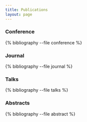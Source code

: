 ```yaml
---
title: Publications
layout: page
---
```


### Conference
{% bibliography --file conference %}

### Journal
{% bibliography --file journal %}

<!-- ### Preprints
{% bibliography --file preprints %} -->

### Talks
{% bibliography --file talks %}

### Abstracts
{% bibliography --file abstract %}
